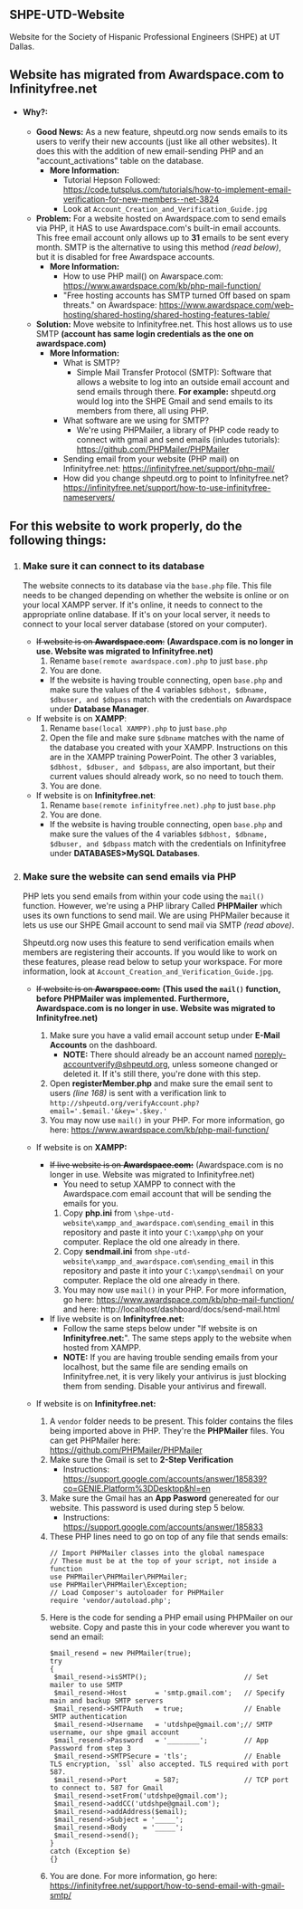 ## SHPE-UTD-Website
Website for the Society of Hispanic Professional Engineers (SHPE) at UT Dallas.
## Website has migrated from Awardspace.com to Infinityfree.net
  * #### Why?:
    * **Good News:** As a new feature, shpeutd.org now sends emails to its users to verify their new accounts (just like all other websites). It does this with the addition of new email-sending PHP and an "account_activations" table on the database.
      * **More Information:**
        * Tutorial Hepson Followed: https://code.tutsplus.com/tutorials/how-to-implement-email-verification-for-new-members--net-3824
        * Look at `Account_Creation_and_Verification_Guide.jpg`
    * **Problem:** For a website hosted on Awardspace.com to send emails via PHP, it HAS to use Awardspace.com's built-in email accounts. This free email account only allows up to **31** emails to be sent every month. SMTP is the alternative to using this method *(read below)*, but it is disabled for free Awardspace accounts.
      * **More Information:**
        * How to use PHP mail() on Awarspace.com: https://www.awardspace.com/kb/php-mail-function/
        * "Free hosting accounts has SMTP turned Off based on spam threats." on Awardspace: https://www.awardspace.com/web-hosting/shared-hosting/shared-hosting-features-table/
    * **Solution:** Move website to Infinityfree.net. This host allows us to use SMTP **(account has same login credentials as the one on awardspace.com)**
      * **More Information:**
        * What is SMTP?
          * Simple Mail Transfer Protocol (SMTP): Software that allows a website to log into an outside email account and send emails through there. **For example:** shpeutd.org would log into the SHPE Gmail and send emails to its members from there, all using PHP.
        * What software are we using for SMTP?
          * We're using PHPMailer, a library of PHP code ready to connect with gmail and send emails (inludes tutorials): https://github.com/PHPMailer/PHPMailer
        * Sending email from your website (PHP mail) on Infinityfree.net: https://infinityfree.net/support/php-mail/
        * How did you change shpeutd.org to point to Infinityfree.net? https://infinityfree.net/support/how-to-use-infinityfree-nameservers/
## For this website to work properly, do the following things:
1. ### Make sure it can connect to its database
   The website connects to its database via the `base.php` file. This file needs to be changed depending on whether the website is online or on your local XAMPP server. If it's online, it needs to connect to the appropriate online database. If it's on your local server, it needs to connect to your local server database (stored on your computer).
     * ~~If website is on **Awardspace.com**:~~ **(Awardspace.com is no longer in use. Website was migrated to Infinityfree.net)**
       1. Rename `base(remote awardspace.com).php` to just `base.php`
       1. You are done.
       * If the website is having trouble connecting, open `base.php` and make sure the values of the 4 variables `$dbhost, $dbname, $dbuser, and $dbpass` match with the credentials on Awardspace under **Database Manager**.
     * If website is on **XAMPP**:
       1. Rename `base(local XAMPP).php` to just `base.php`
       1. Open the file and make sure `$dbname` matches with the name of the database you created with your XAMPP. Instructions on this are in the XAMPP training PowerPoint. The other 3 variables, `$dbhost, $dbuser, and $dbpass`, are also important, but their current values should already work, so no need to touch them.
       1. You are done.
     * If website is on **Infinityfree.net**:
       1. Rename `base(remote infinityfree.net).php` to just `base.php`
       1. You are done.
       * If the website is having trouble connecting, open `base.php` and make sure the values of the 4 variables `$dbhost, $dbname, $dbuser, and $dbpass` match with the credentials on Infinityfree under **DATABASES>MySQL Databases**.
1. ### Make sure the website can send emails via PHP
   PHP lets you send emails from within your code using the `mail()` function. However, we're using a PHP library Called **PHPMailer** which uses its own functions to send mail. We are using PHPMailer because it lets us use our SHPE Gmail account to send mail via SMTP *(read above)*.
   
   Shpeutd.org now uses this feature to send verification emails when members are registering their accounts. If you would like to work on these features, please read below to setup your workspace. For more information, look at `Account_Creation_and_Verification_Guide.jpg`.
     * ~~If website is on **Awarspace.com:**~~ **(This used the `mail()` function, before PHPMailer was implemented. Furthermore, Awardspace.com is no longer in use. Website was migrated to Infinityfree.net)**
       1. Make sure you have a valid email account setup under **E-Mail Accounts** on the dashboard.
           * **NOTE:** There should already be an account named noreply-accountverify@shpeutd.org, unless someone changed or deleted it. If it's still there, you're done with this step.
       1. Open **registerMember.php** and make sure the email sent to users *(line 168)* is sent with a verification link to `http://shpeutd.org/verifyAccount.php?email='.$email.'&key='.$key.'`
       1. You may now use `mail()` in your PHP. For more information, go here: https://www.awardspace.com/kb/php-mail-function/
       
     * If website is on **XAMPP:**
       * ~~If live website is on **Awardspace.com:**~~ (Awardspace.com is no longer in use. Website was migrated to Infinityfree.net)
         * You need to setup XAMPP to connect with the Awardspace.com email account that will be sending the emails for you.
         1. Copy **php.ini** from `\shpe-utd-website\xampp_and_awardspace.com\sending_email` in this repository and paste it into your `C:\xampp\php` on your computer. Replace the old one already in there.
         1. Copy **sendmail.ini** from `shpe-utd-website\xampp_and_awardspace.com\sending_email` in this repository and paste it into your `C:\xampp\sendmail` on your computer. Replace the old one already in there.
         1. You may now use `mail()` in your PHP. For more information, go here: https://www.awardspace.com/kb/php-mail-function/ and here: http://localhost/dashboard/docs/send-mail.html
       * If live website is on **Infinityfree.net:**
         * Follow the same steps below under "If website is on **Infinityfree.net:**". The same steps apply to the website when hosted from XAMPP.
         * **NOTE:** If you are having trouble sending emails from your localhost, but the same file are sending emails on Infinityfree.net, it is very likely your antivirus is just blocking them from sending. Disable your antivirus and firewall.

     * If website is on **Infinityfree.net:**
       1. A `vendor` folder needs to be present. This folder contains the files being imported above in PHP. They're the **PHPMailer** files. You can get PHPMailer here: https://github.com/PHPMailer/PHPMailer
       1. Make sure the Gmail is set to **2-Step Verification**
          * Instructions: https://support.google.com/accounts/answer/185839?co=GENIE.Platform%3DDesktop&hl=en
       1. Make sure the Gmail has an **App Pasword** genereated for our website. This password is used during step 5 below.
          * Instructions: https://support.google.com/accounts/answer/185833
       1. These PHP lines need to go on top of any file that sends emails:
          ```
          // Import PHPMailer classes into the global namespace
          // These must be at the top of your script, not inside a function
          use PHPMailer\PHPMailer\PHPMailer;
          use PHPMailer\PHPMailer\Exception;
          // Load Composer's autoloader for PHPMailer
          require 'vendor/autoload.php';
          ```
       1. Here is the code for sending a PHP email using PHPMailer on our website. Copy and paste this in your code wherever you want to send an email:
          ```
          $mail_resend = new PHPMailer(true);
          try
          {
           $mail_resend->isSMTP();                        // Set mailer to use SMTP
           $mail_resend->Host       = 'smtp.gmail.com';   // Specify main and backup SMTP servers
           $mail_resend->SMTPAuth   = true;               // Enable SMTP authentication
           $mail_resend->Username   = 'utdshpe@gmail.com';// SMTP username, our shpe gmail account
           $mail_resend->Password   = '________';         // App Password from step 3
           $mail_resend->SMTPSecure = 'tls';              // Enable TLS encryption, `ssl` also accepted. TLS required with port 587.
           $mail_resend->Port       = 587;                // TCP port to connect to. 587 for Gmail
           $mail_resend->setFrom('utdshpe@gmail.com');
           $mail_resend->addCC('utdshpe@gmail.com');
           $mail_resend->addAddress($email);
           $mail_resend->Subject = '_____';
           $mail_resend->Body    = '_____';
           $mail_resend->send();
          }
          catch (Exception $e)
          {}
          ```
       1. You are done. For more information, go here: https://infinityfree.net/support/how-to-send-email-with-gmail-smtp/
